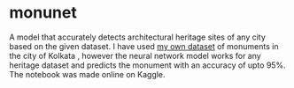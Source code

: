 # monunet
A model that accurately detects architectural heritage sites of any city based on the given dataset. I have used [my own dataset](https://www.kaggle.com/datasets/archis2004/monument-dataset) of monuments in the city of Kolkata , however the neural network model works for any heritage dataset and predicts the monument with an accuracy of upto 95%. The notebook was made online on Kaggle.
